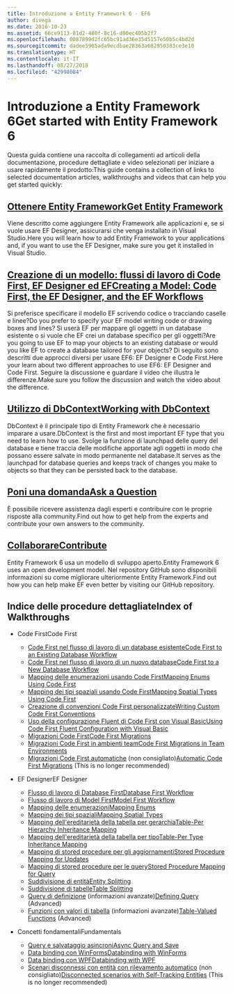 ```yaml
---
title: Introduzione a Entity Framework 6 - EF6
author: divega
ms.date: 2016-10-23
ms.assetid: 66ce9113-81d2-480f-8c16-d00ec405b2f7
ms.openlocfilehash: 0087899d2fc65bc91ad36e35d5157e50b5c4bd2d
ms.sourcegitcommit: dadee5905ada9ecdbae28363a682950383ce3e10
ms.translationtype: HT
ms.contentlocale: it-IT
ms.lasthandoff: 08/27/2018
ms.locfileid: "42998084"
---
```

# <a name="get-started-with-entity-framework-6"></a><span data-ttu-id="5f10b-102">Introduzione a Entity Framework 6</span><span class="sxs-lookup"><span data-stu-id="5f10b-102">Get started with Entity Framework 6</span></span>

<span data-ttu-id="5f10b-103">Questa guida contiene una raccolta di collegamenti ad articoli della documentazione, procedure dettagliate e video selezionati per iniziare a usare rapidamente il prodotto:</span><span class="sxs-lookup"><span data-stu-id="5f10b-103">This guide contains a collection of links to selected documentation articles, walkthroughs and videos that can help you get started quickly:</span></span>

## <a name="get-entity-frameworkef6fundamentalsinstallmd"></a>[<span data-ttu-id="5f10b-104">Ottenere Entity Framework</span><span class="sxs-lookup"><span data-stu-id="5f10b-104">Get Entity Framework</span></span>](~/ef6/fundamentals/install.md)
<span data-ttu-id="5f10b-105">Viene descritto come aggiungere Entity Framework alle applicazioni e, se si vuole usare EF Designer, assicurarsi che venga installato in Visual Studio.</span><span class="sxs-lookup"><span data-stu-id="5f10b-105">Here you will learn how to add Entity Framework to your applications and, if you want to use the EF Designer, make sure you get it installed in Visual Studio.</span></span>

## <a name="creating-a-model-code-first-the-ef-designer-and-the-ef-workflowsef6modelingindexmd"></a>[<span data-ttu-id="5f10b-106">Creazione di un modello: flussi di lavoro di Code First, EF Designer ed EF</span><span class="sxs-lookup"><span data-stu-id="5f10b-106">Creating a Model: Code First, the EF Designer, and the EF Workflows</span></span>](~/ef6/modeling/index.md)
<span data-ttu-id="5f10b-107">Si preferisce specificare il modello EF scrivendo codice o tracciando caselle e linee?</span><span class="sxs-lookup"><span data-stu-id="5f10b-107">Do you prefer to specify your EF model writing code or drawing boxes and lines?</span></span>
<span data-ttu-id="5f10b-108">Si userà EF per mappare gli oggetti in un database esistente o si vuole che EF crei un database specifico per gli oggetti?</span><span class="sxs-lookup"><span data-stu-id="5f10b-108">Are you going to use EF to map your objects to an existing database or would you like EF to create a database tailored for your objects?</span></span>
<span data-ttu-id="5f10b-109">Di seguito sono descritti due approcci diversi per usare EF6: EF Designer e Code First.</span><span class="sxs-lookup"><span data-stu-id="5f10b-109">Here your learn about two different approaches to use EF6: EF Designer and Code First.</span></span>
<span data-ttu-id="5f10b-110">Seguire la discussione e guardare il video che illustra le differenze.</span><span class="sxs-lookup"><span data-stu-id="5f10b-110">Make sure you follow the discussion and watch the video about the difference.</span></span>

## <a name="working-with-dbcontextef6fundamentalsworking-with-dbcontextmd"></a>[<span data-ttu-id="5f10b-111">Utilizzo di DbContext</span><span class="sxs-lookup"><span data-stu-id="5f10b-111">Working with DbContext</span></span>](~/ef6/fundamentals/working-with-dbcontext.md)
<span data-ttu-id="5f10b-112">DbContext è il principale tipo di Entity Framework che è necessario imparare a usare.</span><span class="sxs-lookup"><span data-stu-id="5f10b-112">DbContext is the first and most important EF type that you need to learn how to use.</span></span> <span data-ttu-id="5f10b-113">Svolge la funzione di launchpad delle query del database e tiene traccia delle modifiche apportate agli oggetti in modo che possano essere salvate in modo permanente nel database.</span><span class="sxs-lookup"><span data-stu-id="5f10b-113">It serves as the launchpad for database queries and keeps track of changes you make to objects so that they can be persisted back to the database.</span></span>

## <a name="ask-a-questionef6resourcesget-helpmd"></a>[<span data-ttu-id="5f10b-114">Poni una domanda</span><span class="sxs-lookup"><span data-stu-id="5f10b-114">Ask a Question</span></span>](~/ef6/resources/get-help.md)
<span data-ttu-id="5f10b-115">È possibile ricevere assistenza dagli esperti e contribuire con le proprie risposte alla community.</span><span class="sxs-lookup"><span data-stu-id="5f10b-115">Find out how to get help from the experts and contribute your own answers to the community.</span></span>

## <a name="contributehttpgithubcomaspnetentityframework6"></a>[<span data-ttu-id="5f10b-116">Collaborare</span><span class="sxs-lookup"><span data-stu-id="5f10b-116">Contribute</span></span>](http://github.com/aspnet/EntityFramework6/)
<span data-ttu-id="5f10b-117">Entity Framework 6 usa un modello di sviluppo aperto.</span><span class="sxs-lookup"><span data-stu-id="5f10b-117">Entity Framework 6 uses an open development model.</span></span> <span data-ttu-id="5f10b-118">Nel repository GitHub sono disponibili informazioni su come migliorare ulteriormente Entity Framework.</span><span class="sxs-lookup"><span data-stu-id="5f10b-118">Find out how you can help make EF even better by visiting our GitHub repository.</span></span>

## <a name="index-of-walkthroughs"></a><span data-ttu-id="5f10b-119">Indice delle procedure dettagliate</span><span class="sxs-lookup"><span data-stu-id="5f10b-119">Index of Walkthroughs</span></span>

- <span data-ttu-id="5f10b-120">Code First</span><span class="sxs-lookup"><span data-stu-id="5f10b-120">Code First</span></span>
  - [<span data-ttu-id="5f10b-121">Code First nel flusso di lavoro di un database esistente</span><span class="sxs-lookup"><span data-stu-id="5f10b-121">Code First to an Existing Database Workflow</span></span>](~/ef6/modeling/code-first/workflows/existing-database.md)
  - [<span data-ttu-id="5f10b-122">Code First nel flusso di lavoro di un nuovo database</span><span class="sxs-lookup"><span data-stu-id="5f10b-122">Code First to a New Database Workflow</span></span>](~/ef6/modeling/code-first/workflows/new-database.md)
  - [<span data-ttu-id="5f10b-123">Mapping delle enumerazioni usando Code First</span><span class="sxs-lookup"><span data-stu-id="5f10b-123">Mapping Enums Using Code First</span></span>](~/ef6/modeling/code-first/data-types/enums.md)
  - [<span data-ttu-id="5f10b-124">Mapping dei tipi spaziali usando Code First</span><span class="sxs-lookup"><span data-stu-id="5f10b-124">Mapping Spatial Types Using Code First</span></span>](~/ef6/modeling/code-first/data-types/spatial.md)
  - [<span data-ttu-id="5f10b-125">Creazione di convenzioni Code First personalizzate</span><span class="sxs-lookup"><span data-stu-id="5f10b-125">Writing Custom Code First Conventions</span></span>](~/ef6/modeling/code-first/conventions/custom.md)
  - [<span data-ttu-id="5f10b-126">Uso della configurazione Fluent di Code First con Visual Basic</span><span class="sxs-lookup"><span data-stu-id="5f10b-126">Using Code First Fluent Configuration with Visual Basic</span></span>](~/ef6/modeling/code-first/fluent/vb.md)
  - [<span data-ttu-id="5f10b-127">Migrazioni Code First</span><span class="sxs-lookup"><span data-stu-id="5f10b-127">Code First Migrations</span></span>](~/ef6/modeling/code-first/migrations/index.md)
  - [<span data-ttu-id="5f10b-128">Migrazioni Code First in ambienti team</span><span class="sxs-lookup"><span data-stu-id="5f10b-128">Code First Migrations in Team Environments</span></span>](~/ef6/modeling/code-first/migrations/teams.md)
  - <span data-ttu-id="5f10b-129">[Migrazioni Code First automatiche](~/ef6/modeling/code-first/migrations/automatic.md) (non consigliato)</span><span class="sxs-lookup"><span data-stu-id="5f10b-129">[Automatic Code First Migrations](~/ef6/modeling/code-first/migrations/automatic.md) (This is no longer recommended)</span></span>

- <span data-ttu-id="5f10b-130">EF Designer</span><span class="sxs-lookup"><span data-stu-id="5f10b-130">EF Designer</span></span>
  - [<span data-ttu-id="5f10b-131">Flusso di lavoro di Database First</span><span class="sxs-lookup"><span data-stu-id="5f10b-131">Database First Workflow</span></span>](~/ef6/modeling/designer/workflows/database-first.md)
  - [<span data-ttu-id="5f10b-132">Flusso di lavoro di Model First</span><span class="sxs-lookup"><span data-stu-id="5f10b-132">Model First Workflow</span></span>](~/ef6/modeling/designer/workflows/model-first.md)
  - [<span data-ttu-id="5f10b-133">Mapping delle enumerazioni</span><span class="sxs-lookup"><span data-stu-id="5f10b-133">Mapping Enums</span></span>](~/ef6/modeling/designer/data-types/enums.md)
  - [<span data-ttu-id="5f10b-134">Mapping dei tipi spaziali</span><span class="sxs-lookup"><span data-stu-id="5f10b-134">Mapping Spatial Types</span></span>](~/ef6/modeling/designer/data-types/spatial.md)
  - [<span data-ttu-id="5f10b-135">Mapping dell'ereditarietà della tabella per gerarchia</span><span class="sxs-lookup"><span data-stu-id="5f10b-135">Table-Per Hierarchy Inheritance Mapping</span></span>](~/ef6/modeling/designer/inheritance/tph.md)
  - [<span data-ttu-id="5f10b-136">Mapping dell'ereditarietà della tabella per tipo</span><span class="sxs-lookup"><span data-stu-id="5f10b-136">Table-Per Type Inheritance Mapping</span></span>](~/ef6/modeling/designer/inheritance/tpt.md)
  - [<span data-ttu-id="5f10b-137">Mapping di stored procedure per gli aggiornamenti</span><span class="sxs-lookup"><span data-stu-id="5f10b-137">Stored Procedure Mapping for Updates</span></span>](~/ef6/modeling/designer/stored-procedures/cud.md)
  - [<span data-ttu-id="5f10b-138">Mapping di stored procedure per le query</span><span class="sxs-lookup"><span data-stu-id="5f10b-138">Stored Procedure Mapping for Query</span></span>](~/ef6/modeling/designer/stored-procedures/query.md)
  - [<span data-ttu-id="5f10b-139">Suddivisione di entità</span><span class="sxs-lookup"><span data-stu-id="5f10b-139">Entity Splitting</span></span>](~/ef6/modeling/designer/entity-splitting.md)
  - [<span data-ttu-id="5f10b-140">Suddivisione di tabelle</span><span class="sxs-lookup"><span data-stu-id="5f10b-140">Table Splitting</span></span>](~/ef6/modeling/designer/table-splitting.md)
  - <span data-ttu-id="5f10b-141">[Query di definizione](~/ef6/modeling/designer/advanced/defining-query.md) (informazioni avanzate)</span><span class="sxs-lookup"><span data-stu-id="5f10b-141">[Defining Query](~/ef6/modeling/designer/advanced/defining-query.md) (Advanced)</span></span>
  - <span data-ttu-id="5f10b-142">[Funzioni con valori di tabella](~/ef6/modeling/designer/advanced/tvfs.md) (informazioni avanzate)</span><span class="sxs-lookup"><span data-stu-id="5f10b-142">[Table-Valued Functions](~/ef6/modeling/designer/advanced/tvfs.md) (Advanced)</span></span>

- <span data-ttu-id="5f10b-143">Concetti fondamentali</span><span class="sxs-lookup"><span data-stu-id="5f10b-143">Fundamentals</span></span>
  - [<span data-ttu-id="5f10b-144">Query e salvataggio asincroni</span><span class="sxs-lookup"><span data-stu-id="5f10b-144">Async Query and Save</span></span>](~/ef6/fundamentals/async.md)
  - [<span data-ttu-id="5f10b-145">Data binding con WinForms</span><span class="sxs-lookup"><span data-stu-id="5f10b-145">Databinding with WinForms</span></span>](~/ef6/fundamentals/databinding/winforms.md)
  - [<span data-ttu-id="5f10b-146">Data binding con WPF</span><span class="sxs-lookup"><span data-stu-id="5f10b-146">Databinding with WPF</span></span>](~/ef6/fundamentals/databinding/wpf.md)
  - <span data-ttu-id="5f10b-147">[Scenari disconnessi con entità con rilevamento automatico](~/ef6/fundamentals/disconnected-entities/self-tracking-entities/walkthrough.md) (non consigliato)</span><span class="sxs-lookup"><span data-stu-id="5f10b-147">[Disconnected scenarios with Self-Tracking Entities](~/ef6/fundamentals/disconnected-entities/self-tracking-entities/walkthrough.md) (This is no longer recommended)</span></span>
